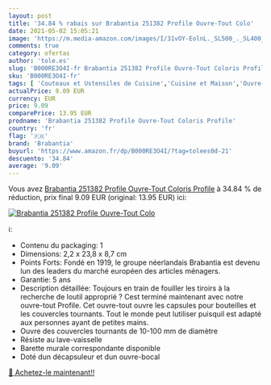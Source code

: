 ```yaml
---
layout: post
title: '34.84 % rabais sur Brabantia 251382 Profile Ouvre-Tout Colo'
date: 2021-05-02 15:05:21
image: 'https://m.media-amazon.com/images/I/31vOY-EolnL._SL500_._SL400_.jpg'
comments: true
category: ofertas
author: 'tole.es'
slug: 'B000RE3O4I-fr Brabantia 251382 Profile Ouvre-Tout Coloris Profile'
sku: 'B000RE3O4I-fr'
tags: [ 'Couteaux et Ustensiles de Cuisine','Cuisine et Maison','Ouvre-bouteilles','Ustensils pour bar et vin','brabantia', ]
actualPrice: 9.09 EUR
currency: EUR
price: 9.09
comparePrice: 13.95 EUR
prodname: 'Brabantia 251382 Profile Ouvre-Tout Coloris Profile'
country: 'fr'
flag: '🇫🇷'
brand: 'Brabantia'
buyurl: 'https://www.amazon.fr/dp/B000RE3O4I/?tag=tolees0d-21'
descuento: '34.84'
average: '9.09'
---
```


Vous avez [Brabantia 251382 Profile Ouvre-Tout Coloris Profile](https://www.amazon.fr/dp/B000RE3O4I/?tag=tolees0d-21)  à  34.84 % de réduction, prix final  9.09 EUR (original: 13.95 EUR) ici:

[![Brabantia 251382 Profile Ouvre-Tout Colo](https://m.media-amazon.com/images/I/31vOY-EolnL._SL500_._SL400_.jpg)](https://www.amazon.fr/dp/B000RE3O4I/?tag=tolees0d-21)

ℹ️:

- Contenu du packaging: 1
- Dimensions: 2,2 x 23,8 x 8,7 cm
- Points Forts: Fondé en 1919, le groupe néerlandais Brabantia est devenu lun des leaders du marché européen des articles ménagers.
- Garantie: 5 ans
- Description détaillée: Toujours en train de fouiller les tiroirs à la recherche de loutil approprié ? Cest terminé maintenant avec notre ouvre-tout Profile. Cet ouvre-tout ouvre les capsules pour bouteilles et les couvercles tournants. Tout le monde peut lutiliser puisquil est adapté aux personnes ayant de petites mains.
- Ouvre des couvercles tournants de 10-100 mm de diamètre
- Résiste au lave-vaisselle
- Barette murale correspondante disponible
- Doté dun décapsuleur et dun ouvre-bocal

[🛒 Achetez-le maintenant!!](https://www.amazon.fr/dp/B000RE3O4I/?tag=tolees0d-21)
